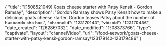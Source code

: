 {
    "title": "[1508521049] Goats cheese starter with Patsy Kensit - Gordon Ramsay",
    "description": "Gordon Ramsay shows Patsy Kensit how to make a delicious goats cheese starter. Gordon teases Patsy about the number of husbands she has.",
    "channelid": "123179143",
    "videoid": "123179486",
    "date_created": "1262867032",
    "date_modified": "1508373766",
    "type": "captivate",
    "layout": "channelVideo",
    "url": "\/food-network\/goats-cheese-starter-with-patsy-kensit-gordon-ramsay\/123179143-123179486"
}